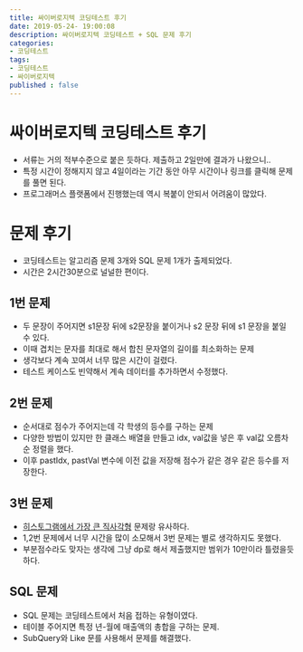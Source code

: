 ```yaml
---
title: 싸이버로지텍 코딩테스트 후기
date: 2019-05-24- 19:00:08
description: 싸이버로지텍 코딩테스트 + SQL 문제 후기
categories:
- 코딩테스트
tags: 
- 코딩테스트
- 싸이버로지텍
published : false
---
```

# 싸이버로지텍 코딩테스트 후기
- 서류는 거의 적부수준으로 붙은 듯하다. 제출하고 2일만에 결과가 나왔으니..
- 특정 시간이 정해지지 않고 4일이라는 기간 동안 아무 시간이나 링크를 클릭해 문제를 풀면 된다.
- 프로그래머스 플랫폼에서 진행했는데 역시 복붙이 안되서 어려움이 많았다.

# 문제 후기
- 코딩테스트는 알고리즘 문제 3개와 SQL 문제 1개가 출제되었다.
- 시간은 2시간30분으로 널널한 편이다.

## 1번 문제
- 두 문장이 주어지면 s1문장 뒤에 s2문장을 붙이거나 s2 문장 뒤에 s1 문장을 붙일 수 있다.
- 이때 겹치는 문자를 최대로 해서 합친 문자열의 길이를 최소화하는 문제
- 생각보다 계속 꼬여서 너무 많은 시간이 걸렸다.
- 테스트 케이스도 빈약해서 계속 데이터를 추가하면서 수정했다.

## 2번 문제
- 순서대로 점수가 주어지는데 각 학생의 등수를 구하는 문제
- 다양한 방법이 있지만 한 클래스 배열을 만들고 idx, val값을 넣은 후 val값 오름차순 정렬을 했다.
- 이후 pastIdx, pastVal 변수에 이전 값을 저장해 점수가 같은 경우 같은 등수를 저장한다.

## 3번 문제
- [히스토그램에서 가장 큰 직사각형](https://www.acmicpc.net/problem/6549) 문제랑 유사하다.
- 1,2번 문제에서 너무 시간을 많이 소모해서 3번 문제는 별로 생각하지도 못했다.
- 부분점수라도 맞자는 생각에 그냥 dp로 해서 제출했지만 범위가 10만이라 틀렸을듯 하다.

## SQL 문제
- SQL 문제는 코딩테스트에서 처음 접하는 유형이였다.
- 테이블 주어지면 특정 년-월에 매출액의 총합을 구하는 문제.
- SubQuery와 Like 문를 사용해서 문제를 해결했다.